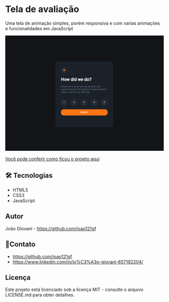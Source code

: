 # Tela de avaliação
Uma tela de animação simples, porém responsiva e com varias animações e funcionalidades em JavaScript

![Imagem do projeto](Feedback/imagens/feedback.png)


[Você pode conferir como ficou o projeto aqui](https://joao121gf.github.io/Feedback-page/)


## 🛠 Tecnologias
* HTML5
* CSS3
* JavaScript


## Autor
João Giovani - https://github.com/joao121gf

## 💬Contato
* https://github.com/joao121gf
* https://www.linkedin.com/in/jo%C3%A3o-giovani-657192204/

## Licença
Este projeto está licenciado sob a licença MIT - consulte o arquivo LICENSE.md para obter detalhes.


